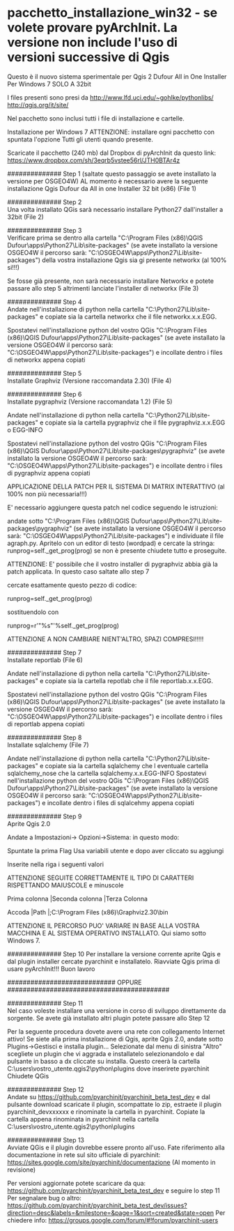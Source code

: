 pacchetto_installazione_win32 - se volete provare pyArchInit. La versione non include l'uso di versioni successive di Qgis
=============================
Questo è il nuovo sistema sperimentale per Qgis 2 Dufour All in One Installer Per Windows 7 SOLO A 32bit



I files presenti sono presi da
http://www.lfd.uci.edu/~gohlke/pythonlibs/
http://qgis.org/it/site/

Nel pacchetto sono inclusi tutti i file di installazione e cartelle.

Installazione per Windows 7
ATTENZIONE: installare ogni pacchetto con spuntata l'opzione Tutti gli utenti quando presente.

Scaricate il pacchetto (240 mb) dal Dropbox di pyArchInit da questo link: https://www.dropbox.com/sh/3eqrb5vstee56rl/JTH0BTAr4z


##############   Step 1   (saltate questo passaggio se avete installato la versione per OSGEO4W)
AL momento è  necessario avere la seguente installazione
Qgis Dufour da All in one Installer 32 bit (x86) (File 1) 


##############   Step 2   
Una volta installato QGis sarà necessario installare Python27 dall'installer a 32bit (File 2)

##############   Step 3   
Verificare prima se dentro alla cartella "C:\Program Files (x86)\QGIS Dufour\apps\Python27\Lib\site-packages" (se avete installato la versione OSGEO4W il percorso sarà: "C:\OSGEO4W\apps\Python27\Lib\site-packages") della vostra installazione Qgis sia gi  presente networkx (al 100% si!!!)

Se fosse già presente, non sarà necessario installare Networkx e potete passare allo step 5 altrimenti lanciate  l'installer di networkx (File 3)

##############   Step 4   
Andate nell'installazione di python nella cartella "C:\Python27\Lib\site-packages" e copiate sia la cartella networkx che il file networkx.x.x.EGG.

Spostatevi nell'installazione python del vostro QGis "C:\Program Files (x86)\QGIS Dufour\apps\Python27\Lib\site-packages" (se avete installato la versione OSGEO4W il percorso sarà: "C:\OSGEO4W\apps\Python27\Lib\site-packages") e incollate dentro i files di networkx appena copiati

##############   Step 5   
Installate Graphviz (Versione raccomandata  2.30) (File 4)


##############   Step 6   
Installate pygraphviz (Versione raccomandata 1.2) (File 5)

Andate nell'installazione di python nella cartella "C:\Python27\Lib\site-packages\" e copiate sia la cartella  pygraphviz che il file pygraphviz.x.x.EGG o EGG-INFO

Spostatevi nell'installazione python del vostro QGis "C:\Program Files (x86)\QGIS Dufour\apps\Python27\Lib\site-packages\pygraphviz\" (se avete installato la versione OSGEO4W il percorso sarà: "C:\OSGEO4W\apps\Python27\Lib\site-packages") e incollate dentro i files di pygraphviz appena copiati

APPLICAZIONE DELLA PATCH PER IL SISTEMA DI MATRIX INTERATTIVO (al 100% non più necessaria!!!)

E' necessario aggiungere questa patch nel codice seguendo le istruzioni:

andate sotto
 "C:\Program Files (x86)\QGIS Dufour\apps\Python27\Lib\site-packages\pygraphviz\" (se avete installato la versione OSGEO4W il percorso sarà: "C:\OSGEO4W\apps\Python27\Lib\site-packages") e individuate il file agraph.py. Apritelo con un editor di testo (wordpad) e cercate la stringa: runprog=self._get_prog(prog) se non è presente chiudete tutto e proseguite.
 
ATTENZIONE: E' possibile che il vostro installer di pygraphviz abbia già la patch applicata.
In questo caso saltate allo step 7

cercate esattamente questo pezzo di codice:

runprog=self._get_prog(prog) 

sostituendolo con

runprog=r'"%s"'%self._get_prog(prog)

ATTENZIONE A NON CAMBIARE NIENT'ALTRO, SPAZI COMPRESI!!!!!

##############   Step 7   
Installate reportlab (File 6)

Andate nell'installazione di python nella cartella "C:\Python27\Lib\site-packages" e copiate sia la cartella 
repotlab che il file reportlab.x.x.EGG.

Spostatevi nell'installazione python del vostro QGis "C:\Program Files (x86)\QGIS Dufour\apps\Python27\Lib\site-packages" (se avete installato la versione OSGEO4W il percorso sarà: "C:\OSGEO4W\apps\Python27\Lib\site-packages") e incollate dentro i files di reportlab appena copiati

##############   Step 8   
Installate sqlalchemy (File 7)

Andate nell'installazione di python nella cartella "C:\Python27\Lib\site-packages" e copiate sia la cartella sqlalchemy che l eventuale cartella sqlalchemy_nose che la cartella sqlalchemy.x.x.EGG-INFO
Spostatevi nell'installazione python del vostro QGis "C:\Program Files (x86)\QGIS Dufour\apps\Python27\Lib\site-packages" (se avete installato la versione OSGEO4W il percorso sarà: "C:\OSGEO4W\apps\Python27\Lib\site-packages") e incollate dentro i files di sqlalcehmy appena copiati

##############   Step 9   
Aprite Qgis 2.0

Andate a Impostazioni-> Opzioni->Sistema:
in questo modo:

Spuntate la prima Flag Usa variabili utente e dopo aver cliccato su aggiungi

Inserite nella riga i seguenti valori

ATTENZIONE SEGUITE CORRETTAMENTE IL TIPO DI CARATTERI RISPETTANDO MAIUSCOLE e minuscole

Prima colonna  |Seconda colonna  |Terza Colonna


Accoda         |Path             |;C:\Program Files (x86)\Graphviz2.30\bin

ATTENZIONE IL PERCORSO PUO' VARIARE IN BASE ALLA VOSTRA MACCHINA E AL SISTEMA OPERATIVO INSTALLATO. Qui siamo sotto Windows 7.


##############   Step 10
Per installare la versione corrente aprite Qgis e dal plugin installer cercate pyarchinit e installatelo. Riavviate Qgis prima di usare pyArchInit!!!
Buon lavoro

############################ OPPURE ##########################################

##############   Step 11  
Nel caso voleste installare una versione in corso di sviluppo direttamente da sorgente. Se avete già  installato altri plugin potete passare allo Step 12

Per la seguente procedura dovete avere una rete con collegamento Internet attivo!
Se siete alla prima installazione di Qgis, aprite Qgis 2.0, andate sotto Plugins->Gestisci e installa plugin...
Selezionate dal menu di sinistra "Altro" scegliete un plugin che vi aggrada e installatelo selezionandolo e dal pulsante in basso a dx 
cliccate su installa.
Questo creerà  la cartella C:\users\vostro_utente\.qgis2\python\plugins dove inserirete pyarchinit
Chiudete QGis



##############   Step 12   
Andate su https://github.com/pyarchinit/pyarchinit_beta_test_dev e dal pulsante download scaricate il plugin, scompattate lo zip, estraete il plugin pyarchinit_devxxxxxx e rinominate la cartella in pyarchinit.
Copiate la cartella appena rinominata in pyarchinit nella cartella C:\users\vostro_utente\.qgis2\python\plugins 



##############   Step 13   
Avviate QGis e il plugin dovrebbe essere pronto all'uso. Fate riferimento alla documentazione in rete sul sito ufficiale di pyarchinit:
https://sites.google.com/site/pyarchinit/documentazione (Al momento in revisione)

Per versioni aggiornate potete scaricare da qua: https://github.com/pyarchinit/pyarchinit_beta_test_dev e seguire lo step 11
Per segnalare bug o altro: https://github.com/pyarchinit/pyarchinit_beta_test_dev/issues?direction=desc&labels=&milestone=&page=1&sort=created&state=open
Per chiedere info: https://groups.google.com/forum/#!forum/pyarchinit-users
